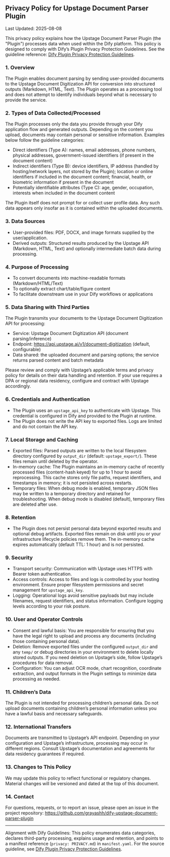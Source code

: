 ## Privacy Policy for Upstage Document Parser Plugin

Last Updated: 2025-08-08

This privacy policy explains how the Upstage Document Parser Plugin (the "Plugin") processes data when used within the Dify platform. This policy is designed to comply with Dify’s Plugin Privacy Protection Guidelines. See the guideline reference: [Dify Plugin Privacy Protection Guidelines](https://docs.dify.ai/en/plugins/publish-plugins/publish-to-dify-marketplace/plugin-privacy-protection-guidelines).

### 1. Overview

The Plugin enables document parsing by sending user-provided documents to the Upstage Document Digitization API for conversion into structured outputs (Markdown, HTML, Text). The Plugin operates as a processing tool and does not attempt to identify individuals beyond what is necessary to provide the service.

### 2. Types of Data Collected/Processed

The Plugin processes only the data you provide through your Dify application flow and generated outputs. Depending on the content you upload, documents may contain personal or sensitive information. Examples below follow the guideline categories:

- Direct identifiers (Type A): names, email addresses, phone numbers, physical addresses, government-issued identifiers (if present in the document content)
- Indirect identifiers (Type B): device identifiers, IP address (handled by hosting/network layers, not stored by the Plugin); location or online identifiers if included in the document content; financial, health, or biometric information if present in the document
- Potentially identifiable attributes (Type C): age, gender, occupation, interests when included in the document content

The Plugin itself does not prompt for or collect user profile data. Any such data appears only insofar as it is contained within the uploaded documents.

### 3. Data Sources

- User-provided files: PDF, DOCX, and image formats supplied by the user/application.
- Derived outputs: Structured results produced by the Upstage API (Markdown, HTML, Text) and optionally intermediate batch data during processing.

### 4. Purpose of Processing

- To convert documents into machine-readable formats (Markdown/HTML/Text)
- To optionally extract chart/table/figure content
- To facilitate downstream use in your Dify workflows or applications

### 5. Data Sharing with Third Parties

The Plugin transmits your documents to the Upstage Document Digitization API for processing:

- Service: Upstage Document Digitization API (document parsing/inference)
- Endpoint: https://api.upstage.ai/v1/document-digitization (default, configurable)
- Data shared: the uploaded document and parsing options; the service returns parsed content and batch metadata

Please review and comply with Upstage’s applicable terms and privacy policy for details on their data handling and retention. If your use requires a DPA or regional data residency, configure and contract with Upstage accordingly.

### 6. Credentials and Authentication

- The Plugin uses an `upstage_api_key` to authenticate with Upstage. This credential is configured in Dify and provided to the Plugin at runtime.
- The Plugin does not write the API key to exported files. Logs are limited and do not contain the API key.

### 7. Local Storage and Caching

- Exported files: Parsed outputs are written to the local filesystem directory configured by `output_dir` (default: `upstage_export/`). These files remain until deleted by the operator.
- In-memory cache: The Plugin maintains an in-memory cache of recently processed files (content-hash keyed) for up to 1 hour to avoid reprocessing. This cache stores only file paths, request identifiers, and timestamps in memory; it is not persisted across restarts.
- Temporary files: When debug mode is enabled, temporary JSON files may be written to a temporary directory and retained for troubleshooting. When debug mode is disabled (default), temporary files are deleted after use.

### 8. Retention

- The Plugin does not persist personal data beyond exported results and optional debug artifacts. Exported files remain on disk until you or your infrastructure lifecycle policies remove them. The in-memory cache expires automatically (default TTL: 1 hour) and is not persisted.

### 9. Security

- Transport security: Communication with Upstage uses HTTPS with Bearer token authentication.
- Access controls: Access to files and logs is controlled by your hosting environment. Ensure proper filesystem permissions and secret management for `upstage_api_key`.
- Logging: Operational logs avoid sensitive payloads but may include filenames, request identifiers, and status information. Configure logging levels according to your risk posture.

### 10. User and Operator Controls

- Consent and lawful basis: You are responsible for ensuring that you have the legal right to upload and process any documents (including those containing personal data).
- Deletion: Remove exported files under the configured `output_dir` and any `temp/` or debug directories in your environment to delete locally stored outputs. If you need deletion on Upstage’s side, follow Upstage’s procedures for data removal.
- Configuration: You can adjust OCR mode, chart recognition, coordinate extraction, and output formats in the Plugin settings to minimize data processing as needed.

### 11. Children’s Data

The Plugin is not intended for processing children’s personal data. Do not upload documents containing children’s personal information unless you have a lawful basis and necessary safeguards.

### 12. International Transfers

Documents are transmitted to Upstage’s API endpoint. Depending on your configuration and Upstage’s infrastructure, processing may occur in different regions. Consult Upstage’s documentation and agreements for data residency guarantees if required.

### 13. Changes to This Policy

We may update this policy to reflect functional or regulatory changes. Material changes will be versioned and dated at the top of this document.

### 14. Contact

For questions, requests, or to report an issue, please open an issue in the project repository: https://github.com/grayashh/dify-upstage-document-parser-plugin

---

Alignment with Dify Guidelines: This policy enumerates data categories, declares third-party processing, explains usage and retention, and points to a manifest reference (`privacy: PRIVACY.md`) in `manifest.yaml`. For the source guideline, see [Dify Plugin Privacy Protection Guidelines](https://docs.dify.ai/en/plugins/publish-plugins/publish-to-dify-marketplace/plugin-privacy-protection-guidelines).
